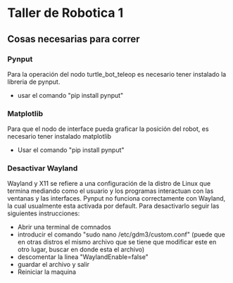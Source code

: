 # Taller de Robotica 1

## Cosas necesarias para correr

### Pynput  
Para la operación del nodo turtle_bot_teleop es necesario tener instalado la libreria de pynput.
* usar el comando "pip install pynput"

### Matplotlib
Para que el nodo de interface pueda graficar la posición del robot, es necesario tener instalado matplotlib
* Usar el comando "pip install pynput"


### Desactivar Wayland
Wayland y X11 se refiere a una configuración de la distro de Linux que termina mediando como el usuario y los programas interactuan con las ventanas y las interfaces. Pynput no funciona correctamente con Wayland, la cual usualmente esta activada por default. Para desactivarlo seguir las siguientes instrucciones:
* Abrir una terminal de comnados
* introducir el comando "sudo nano /etc/gdm3/custom.conf" (puede que en otras distros el mismo archivo que se tiene que modificar este en otro lugar, buscar en donde esta el archivo)
* descomentar la linea "WaylandEnable=false"
* guardar el archivo y salir
* Reiniciar la maquina
